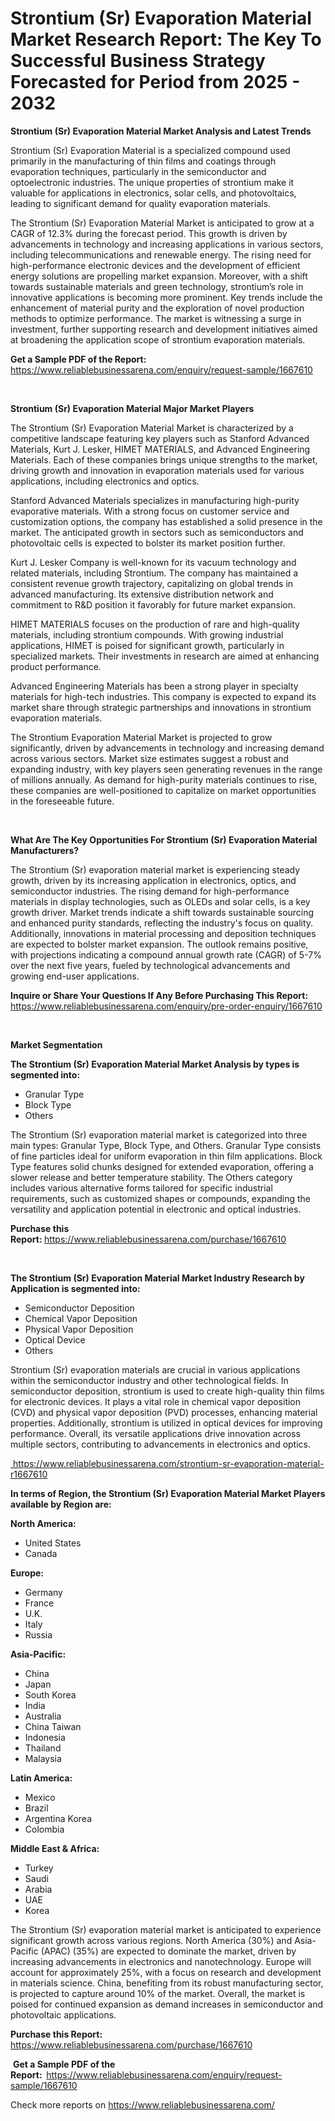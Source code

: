 <p><h1>Strontium (Sr) Evaporation Material Market Research Report: The Key To Successful Business Strategy Forecasted for Period from 2025 - 2032</h1></p><p><strong>Strontium (Sr) Evaporation Material Market Analysis and Latest Trends</strong></p>
<p><p>Strontium (Sr) Evaporation Material is a specialized compound used primarily in the manufacturing of thin films and coatings through evaporation techniques, particularly in the semiconductor and optoelectronic industries. The unique properties of strontium make it valuable for applications in electronics, solar cells, and photovoltaics, leading to significant demand for quality evaporation materials.</p><p>The Strontium (Sr) Evaporation Material Market is anticipated to grow at a CAGR of 12.3% during the forecast period. This growth is driven by advancements in technology and increasing applications in various sectors, including telecommunications and renewable energy. The rising need for high-performance electronic devices and the development of efficient energy solutions are propelling market expansion. Moreover, with a shift towards sustainable materials and green technology, strontium’s role in innovative applications is becoming more prominent. Key trends include the enhancement of material purity and the exploration of novel production methods to optimize performance. The market is witnessing a surge in investment, further supporting research and development initiatives aimed at broadening the application scope of strontium evaporation materials.</p></p>
<p><strong>Get a Sample PDF of the Report:&nbsp;</strong> <a href="https://www.reliablebusinessarena.com/enquiry/request-sample/1667610?utm_campaign=3289&utm_medium=2&utm_source=Github&utm_content=ia&utm_term=02042025&utm_id=strontium-sr-evaporation-material">https://www.reliablebusinessarena.com/enquiry/request-sample/1667610</a></p>
<p>&nbsp;</p>
<p><strong>Strontium (Sr) Evaporation Material Major Market Players</strong></p>
<p><p>The Strontium (Sr) Evaporation Material Market is characterized by a competitive landscape featuring key players such as Stanford Advanced Materials, Kurt J. Lesker, HIMET MATERIALS, and Advanced Engineering Materials. Each of these companies brings unique strengths to the market, driving growth and innovation in evaporation materials used for various applications, including electronics and optics.</p><p>Stanford Advanced Materials specializes in manufacturing high-purity evaporative materials. With a strong focus on customer service and customization options, the company has established a solid presence in the market. The anticipated growth in sectors such as semiconductors and photovoltaic cells is expected to bolster its market position further.</p><p>Kurt J. Lesker Company is well-known for its vacuum technology and related materials, including Strontium. The company has maintained a consistent revenue growth trajectory, capitalizing on global trends in advanced manufacturing. Its extensive distribution network and commitment to R&D position it favorably for future market expansion.</p><p>HIMET MATERIALS focuses on the production of rare and high-quality materials, including strontium compounds. With growing industrial applications, HIMET is poised for significant growth, particularly in specialized markets. Their investments in research are aimed at enhancing product performance.</p><p>Advanced Engineering Materials has been a strong player in specialty materials for high-tech industries. This company is expected to expand its market share through strategic partnerships and innovations in strontium evaporation materials.</p><p>The Strontium Evaporation Material Market is projected to grow significantly, driven by advancements in technology and increasing demand across various sectors. Market size estimates suggest a robust and expanding industry, with key players seen generating revenues in the range of millions annually. As demand for high-purity materials continues to rise, these companies are well-positioned to capitalize on market opportunities in the foreseeable future.</p></p>
<p>&nbsp;</p>
<p><strong>What Are The Key Opportunities For Strontium (Sr) Evaporation Material Manufacturers?</strong></p>
<p><p>The Strontium (Sr) evaporation material market is experiencing steady growth, driven by its increasing application in electronics, optics, and semiconductor industries. The rising demand for high-performance materials in display technologies, such as OLEDs and solar cells, is a key growth driver. Market trends indicate a shift towards sustainable sourcing and enhanced purity standards, reflecting the industry's focus on quality. Additionally, innovations in material processing and deposition techniques are expected to bolster market expansion. The outlook remains positive, with projections indicating a compound annual growth rate (CAGR) of 5-7% over the next five years, fueled by technological advancements and growing end-user applications.</p></p>
<p><strong>Inquire or Share Your Questions If Any Before Purchasing This Report:</strong> <a href="https://www.reliablebusinessarena.com/enquiry/pre-order-enquiry/1667610?utm_campaign=3289&utm_medium=2&utm_source=Github&utm_content=ia&utm_term=02042025&utm_id=strontium-sr-evaporation-material">https://www.reliablebusinessarena.com/enquiry/pre-order-enquiry/1667610</a></p>
<p>&nbsp;</p>
<p><strong>Market Segmentation</strong></p>
<p><strong>The Strontium (Sr) Evaporation Material Market Analysis by types is segmented into:</strong></p>
<p><ul><li>Granular Type</li><li>Block Type</li><li>Others</li></ul></p>
<p><p>The Strontium (Sr) evaporation material market is categorized into three main types: Granular Type, Block Type, and Others. Granular Type consists of fine particles ideal for uniform evaporation in thin film applications. Block Type features solid chunks designed for extended evaporation, offering a slower release and better temperature stability. The Others category includes various alternative forms tailored for specific industrial requirements, such as customized shapes or compounds, expanding the versatility and application potential in electronic and optical industries.</p></p>
<p><strong>Purchase this Report:&nbsp;</strong><a href="https://www.reliablebusinessarena.com/purchase/1667610?utm_campaign=3289&utm_medium=2&utm_source=Github&utm_content=ia&utm_term=02042025&utm_id=strontium-sr-evaporation-material">https://www.reliablebusinessarena.com/purchase/1667610</a></p>
<p>&nbsp;</p>
<p><strong>The Strontium (Sr) Evaporation Material Market Industry Research by Application is segmented into:</strong></p>
<p><ul><li>Semiconductor Deposition</li><li>Chemical Vapor Deposition</li><li>Physical Vapor Deposition</li><li>Optical Device</li><li>Others</li></ul></p>
<p><p>Strontium (Sr) evaporation materials are crucial in various applications within the semiconductor industry and other technological fields. In semiconductor deposition, strontium is used to create high-quality thin films for electronic devices. It plays a vital role in chemical vapor deposition (CVD) and physical vapor deposition (PVD) processes, enhancing material properties. Additionally, strontium is utilized in optical devices for improving performance. Overall, its versatile applications drive innovation across multiple sectors, contributing to advancements in electronics and optics.</p></p>
<p><a href="https://www.reliablebusinessarena.com/strontium-sr-evaporation-material-r1667610?utm_campaign=3289&utm_medium=2&utm_source=Github&utm_content=ia&utm_term=02042025&utm_id=strontium-sr-evaporation-material">&nbsp;https://www.reliablebusinessarena.com/strontium-sr-evaporation-material-r1667610</a></p>
<p><strong>In terms of Region, the Strontium (Sr) Evaporation Material Market Players available by Region are:</strong></p>
<p>
    <p> <strong> North America: </strong>
        <ul>
            <li>United States</li>
            <li>Canada</li>
        </ul>
        </p> 
    <p> <strong> Europe: </strong>
        <ul>
            <li>Germany</li>
            <li>France</li>
            <li>U.K.</li>
            <li>Italy</li>
            <li>Russia</li>
        </ul>
        </p> 
    <p> <strong> Asia-Pacific: </strong>
        <ul>
            <li>China</li>
            <li>Japan</li>
            <li>South Korea</li>
            <li>India</li>
            <li>Australia</li>
            <li>China Taiwan</li>
            <li>Indonesia</li>
            <li>Thailand</li>
            <li>Malaysia</li>
        </ul>
        </p> 
    <p> <strong> Latin America: </strong>
        <ul>
            <li>Mexico</li>
            <li>Brazil</li>
            <li>Argentina Korea</li>
            <li>Colombia</li>
        </ul>
        </p> 
    <p> <strong> Middle East & Africa: </strong>
        <ul>
            <li>Turkey</li>
            <li>Saudi</li>
            <li>Arabia</li>
            <li>UAE</li>
            <li>Korea</li>
        </ul>
    </p>
    </p>
<p><p>The Strontium (Sr) evaporation material market is anticipated to experience significant growth across various regions. North America (30%) and Asia-Pacific (APAC) (35%) are expected to dominate the market, driven by increasing advancements in electronics and nanotechnology. Europe will account for approximately 25%, with a focus on research and development in materials science. China, benefiting from its robust manufacturing sector, is projected to capture around 10% of the market. Overall, the market is poised for continued expansion as demand increases in semiconductor and photovoltaic applications.</p></p>
<p><strong>Purchase this Report: </strong><a href="https://www.reliablebusinessarena.com/purchase/1667610?utm_campaign=3289&utm_medium=2&utm_source=Github&utm_content=ia&utm_term=02042025&utm_id=strontium-sr-evaporation-material">https://www.reliablebusinessarena.com/purchase/1667610</a></p>
<p>&nbsp;<strong>Get a Sample PDF of the Report:&nbsp;&nbsp;</strong><a href="https://www.reliablebusinessarena.com/enquiry/request-sample/1667610?utm_campaign=3289&utm_medium=2&utm_source=Github&utm_content=ia&utm_term=02042025&utm_id=strontium-sr-evaporation-material">https://www.reliablebusinessarena.com/enquiry/request-sample/1667610</a></p>
<p><strong></strong></p>
<p>Check more reports on <a href="https://www.reliablebusinessarena.com/?utm_campaign=3289&utm_medium=2&utm_source=Github&utm_content=ia&utm_term=02042025&utm_id=strontium-sr-evaporation-material">https://www.reliablebusinessarena.com/</a></p>